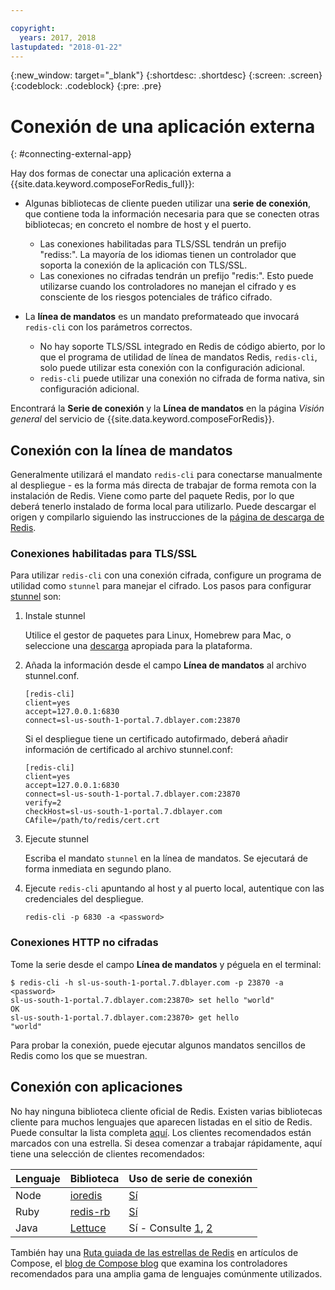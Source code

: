 ```yaml
---

copyright:
  years: 2017, 2018
lastupdated: "2018-01-22"
---
```


{:new_window: target="_blank"}
{:shortdesc: .shortdesc}
{:screen: .screen}
{:codeblock: .codeblock}
{:pre: .pre}

# Conexión de una aplicación externa
{: #connecting-external-app}

Hay dos formas de conectar una aplicación externa a {{site.data.keyword.composeForRedis_full}}:

- Algunas bibliotecas de cliente pueden utilizar una **serie de conexión**, que contiene toda la información necesaria para que se conecten otras bibliotecas; en concreto el nombre de host y el puerto.
  - Las conexiones habilitadas para TLS/SSL tendrán un prefijo "rediss:". La mayoría de los idiomas tienen un controlador que soporta la conexión de la aplicación con TLS/SSL. 
  - Las conexiones no cifradas tendrán un prefijo "redis:". Esto puede utilizarse cuando los controladores no manejan el cifrado y es consciente de los riesgos potenciales de tráfico cifrado. 

- La **línea de mandatos** es un mandato preformateado que invocará `redis-cli` con los parámetros correctos.
  - No hay soporte TLS/SSL integrado en Redis de código abierto, por lo que el programa de utilidad de línea de mandatos Redis, `redis-cli`, solo puede utilizar esta conexión con la configuración adicional.
  - `redis-cli` puede utilizar una conexión no cifrada de forma nativa, sin configuración adicional.

Encontrará la **Serie de conexión** y la **Línea de mandatos** en la página *Visión general* del servicio de {{site.data.keyword.composeForRedis}}.


## Conexión con la línea de mandatos

Generalmente utilizará el mandato `redis-cli` para conectarse manualmente al despliegue - es la forma más directa de trabajar de forma remota con la instalación de Redis. Viene como parte del paquete Redis, por lo que deberá tenerlo instalado de forma local para utilizarlo. Puede descargar el origen y compilarlo siguiendo las instrucciones de la [página de descarga de Redis](http://redis.io/download).

### Conexiones habilitadas para TLS/SSL
Para utilizar `redis-cli` con una conexión cifrada, configure un programa de utilidad como `stunnel` para manejar el cifrado. Los pasos para configurar [stunnel](https://www.stunnel.org/index.html) son:

1. Instale stunnel
    
    Utilice el gestor de paquetes para Linux, Homebrew para Mac, o seleccione una [descarga](https://www.stunnel.org/downloads.html) apropiada para la plataforma.

2. Añada la información desde el campo **Línea de mandatos** al archivo stunnel.conf.
    
    ```text
    [redis-cli]
    client=yes  
    accept=127.0.0.1:6830  
    connect=sl-us-south-1-portal.7.dblayer.com:23870
    ```
    
    Si el despliegue tiene un certificado autofirmado, deberá añadir información de certificado al archivo stunnel.conf:
    
    ```text
    [redis-cli]
    client=yes  
    accept=127.0.0.1:6830  
    connect=sl-us-south-1-portal.7.dblayer.com:23870
    verify=2  
    checkHost=sl-us-south-1-portal.7.dblayer.com 
    CAfile=/path/to/redis/cert.crt
    ```

3. Ejecute stunnel
    
    Escriba el mandato `stunnel` en la línea de mandatos. Se ejecutará de forma inmediata en segundo plano.
    
4. Ejecute `redis-cli` apuntando al host y al puerto local, autentique con las credenciales del despliegue.

    ```shell
    redis-cli -p 6830 -a <password>
    ```

### Conexiones HTTP no cifradas
Tome la serie desde el campo **Línea de mandatos** y péguela en el terminal:
```shell
$ redis-cli -h sl-us-south-1-portal.7.dblayer.com -p 23870 -a <password>
sl-us-south-1-portal.7.dblayer.com:23870> set hello "world"
OK
sl-us-south-1-portal.7.dblayer.com:23870> get hello
"world" 
```
Para probar la conexión, puede ejecutar algunos mandatos sencillos de Redis como los que se muestran. 


## Conexión con aplicaciones

No hay ninguna biblioteca cliente oficial de Redis. Existen varias bibliotecas cliente para muchos lenguajes que aparecen listadas en el sitio de Redis. Puede consultar la lista completa [aquí](http://redis.io/clients). Los clientes recomendados están marcados con una estrella. Si desea comenzar a trabajar rápidamente, aquí tiene una selección de clientes recomendados:       

Lenguaje|Biblioteca|Uso de serie de conexión
----------|----------|-----------
Node|[ioredis](https://github.com/luin/ioredis)|[Sí](https://github.com/luin/ioredis#connect-to-redis)
Ruby|[redis-rb](https://github.com/redis/redis-rb)|[Sí](http://www.rubydoc.info/github/redis/redis-rb/master/Redis%3Ainitialize)
Java|[Lettuce](https://github.com/mp911de/lettuce)|Sí - Consulte [1](https://github.com/mp911de/lettuce/wiki/Redis-URI-and-connection-details), [2](https://lettuce.io/core/release/api/io/lettuce/core/RedisClient.html)

También hay una [Ruta guiada de las estrellas de Redis](https://www.compose.com/articles/a-tour-of-the-redis-stars-2/) en artículos de Compose, el [blog de Compose blog](https://www.compose.com/articles/) que examina los controladores recomendados para una amplia gama de lenguajes comúnmente utilizados.
